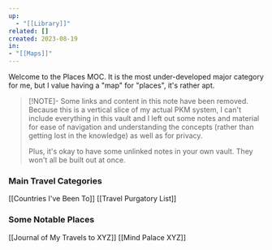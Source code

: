 ```yaml
---
up:
  - "[[Library]]"
related: []
created: 2023-08-19
in: 
- "[[Maps]]"
---
```

Welcome to the Places MOC. It is the most under-developed major category for me, but I value having a "map" for "places", it's rather apt.

> [!NOTE]- Some links and content in this note have been removed.
> Because this is a vertical slice of my actual PKM system, I can't include everything in this vault and I left out some notes and material for ease of navigation and understanding the concepts (rather than getting lost in the knowledge) as well as for privacy. 
>  
> Plus, it's okay to have some unlinked notes in your own vault. They won't all be built out at once.

### Main Travel Categories
[[Countries I've Been To]]
[[Travel Purgatory List]]

### Some Notable Places
[[Journal of My Travels to XYZ]]
[[Mind Palace XYZ]]